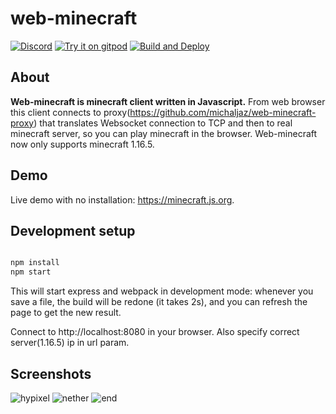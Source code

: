 # web-minecraft

[![Discord](https://img.shields.io/badge/chat-on%20discord-brightgreen.svg)](https://discord.gg/h6DQzDx2G7)
[![Try it on gitpod](https://img.shields.io/badge/try-on%20gitpod-brightgreen.svg)](https://gitpod.io/#https://github.com/michaljaz/web-minecraft)
[![Build and Deploy](https://github.com/michaljaz/web-minecraft/actions/workflows/github-pages.yaml/badge.svg)](https://github.com/michaljaz/web-minecraft/actions/workflows/github-pages.yaml)
## About

**Web-minecraft is minecraft client written in Javascript.** From web browser this client connects to proxy(https://github.com/michaljaz/web-minecraft-proxy) that translates Websocket connection to TCP and then to real minecraft server, so you can play minecraft in the browser. Web-minecraft now only supports minecraft 1.16.5.

## Demo
Live demo with no installation: https://minecraft.js.org.

## Development setup

```bash

npm install
npm start
```
This will start express and webpack in development mode: whenever you save a file, the build will be redone (it takes 2s), and you can refresh the page to get the new result.

Connect to http://localhost:8080 in your browser. Also specify correct server(1.16.5) ip in url param.


## Screenshots
![hypixel](https://i.ibb.co/bPh99MV/hypixel.png "hypixel")
![nether](https://i.ibb.co/jzZVrT2/Screenshot-from-2021-01-27-21-13-37.png "nether")
![end](https://i.ibb.co/tKmnJ8D/Screenshot-from-2021-01-27-21-16-12.png "end")
